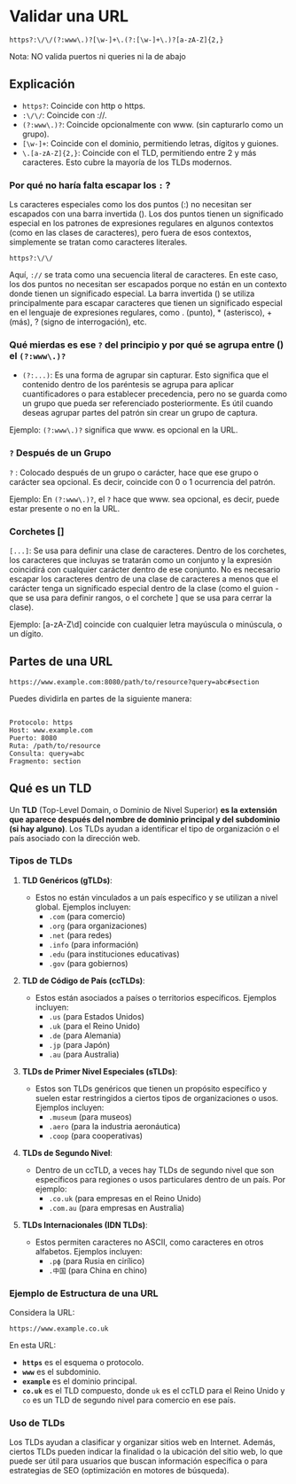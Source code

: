 # Validar una URL

```
https?:\/\/(?:www\.)?[\w-]+\.(?:[\w-]+\.)?[a-zA-Z]{2,}

```
Nota: NO valida puertos ni queries ni la de abajo


## Explicación
- `https?`: Coincide con http o https.
- `:\/\/`: Coincide con ://.
- `(?:www\.)?`: Coincide opcionalmente con www. (sin capturarlo como un grupo).
- `[\w-]+`: Coincide con el dominio, permitiendo letras, dígitos y guiones.
- `\.[a-zA-Z]{2,}`: Coincide con el TLD, permitiendo entre 2 y más caracteres. Esto cubre la mayoría de los TLDs modernos.


### Por qué no haría falta escapar los `:` ?

Ls caracteres especiales como los dos puntos (:) no necesitan ser escapados con una barra invertida (\). 
Los dos puntos tienen un significado especial en los patrones de expresiones regulares en algunos contextos (como en las clases de caracteres), 
pero fuera de esos contextos, simplemente se tratan como caracteres literales.

```
https?:\/\/
```
Aquí, `://` se trata como una secuencia literal de caracteres. En este caso, los dos puntos no necesitan ser escapados porque no están en un contexto donde tienen un significado especial. La barra invertida (\) se utiliza principalmente para escapar caracteres que tienen un significado especial en el lenguaje de expresiones regulares, como . (punto), * (asterisco), + (más), ? (signo de interrogación), etc.

### Qué mierdas es ese `?` del principio y por qué se agrupa entre () el `(?:www\.)?`

- `(?:...)`: Es una forma de agrupar sin capturar. Esto significa que el contenido dentro de los paréntesis se agrupa para aplicar cuantificadores o para establecer precedencia, pero no se guarda como un grupo que pueda ser referenciado posteriormente. Es útil cuando deseas agrupar partes del patrón sin crear un grupo de captura.

Ejemplo: `(?:www\.)?` significa que www. es opcional en la URL.

### `?` Después de un Grupo
`?` : Colocado después de un grupo o carácter, hace que ese grupo o carácter sea opcional. Es decir, coincide con 0 o 1 ocurrencia del patrón.

Ejemplo: En `(?:www\.)?`, el `?` hace que www. sea opcional, es decir, puede estar presente o no en la URL.

### Corchetes []
`[...]`: Se usa para definir una clase de caracteres. Dentro de los corchetes, los caracteres que incluyas se tratarán como un conjunto y la expresión coincidirá con cualquier carácter dentro de ese conjunto. No es necesario escapar los caracteres dentro de una clase de caracteres a menos que el carácter tenga un significado especial dentro de la clase (como el guion - que se usa para definir rangos, o el corchete ] que se usa para cerrar la clase).

Ejemplo: [a-zA-Z\d] coincide con cualquier letra mayúscula o minúscula, o un dígito.

## Partes de una URL

```
https://www.example.com:8080/path/to/resource?query=abc#section
```

Puedes dividirla en partes de la siguiente manera:

```

Protocolo: https
Host: www.example.com
Puerto: 8080
Ruta: /path/to/resource
Consulta: query=abc
Fragmento: section

```
## Qué es un TLD

Un **TLD** (Top-Level Domain, o Dominio de Nivel Superior) __es la extensión que aparece después del nombre de dominio principal y del subdominio (si hay alguno)__. 
Los TLDs ayudan a identificar el tipo de organización o el país asociado con la dirección web.

### Tipos de TLDs

1. **TLD Genéricos (gTLDs)**:
   - Estos no están vinculados a un país específico y se utilizan a nivel global. Ejemplos incluyen:
     - `.com` (para comercio)
     - `.org` (para organizaciones)
     - `.net` (para redes)
     - `.info` (para información)
     - `.edu` (para instituciones educativas)
     - `.gov` (para gobiernos)

2. **TLD de Código de País (ccTLDs)**:
   - Estos están asociados a países o territorios específicos. Ejemplos incluyen:
     - `.us` (para Estados Unidos)
     - `.uk` (para el Reino Unido)
     - `.de` (para Alemania)
     - `.jp` (para Japón)
     - `.au` (para Australia)

3. **TLDs de Primer Nivel Especiales (sTLDs)**:
   - Estos son TLDs genéricos que tienen un propósito específico y suelen estar restringidos a ciertos tipos de organizaciones o usos. Ejemplos incluyen:
     - `.museum` (para museos)
     - `.aero` (para la industria aeronáutica)
     - `.coop` (para cooperativas)

4. **TLDs de Segundo Nivel**:
   - Dentro de un ccTLD, a veces hay TLDs de segundo nivel que son específicos para regiones o usos particulares dentro de un país. Por ejemplo:
     - `.co.uk` (para empresas en el Reino Unido)
     - `.com.au` (para empresas en Australia)

5. **TLDs Internacionales (IDN TLDs)**:
   - Estos permiten caracteres no ASCII, como caracteres en otros alfabetos. Ejemplos incluyen:
     - `.рф` (para Rusia en cirílico)
     - `.中国` (para China en chino)

### Ejemplo de Estructura de una URL

Considera la URL:

```
https://www.example.co.uk
```

En esta URL:

- **`https`** es el esquema o protocolo.
- **`www`** es el subdominio.
- **`example`** es el dominio principal.
- **`co.uk`** es el TLD compuesto, donde `uk` es el ccTLD para el Reino Unido y `co` es un TLD de segundo nivel para comercio en ese país.

### Uso de TLDs

Los TLDs ayudan a clasificar y organizar sitios web en Internet. Además, ciertos TLDs pueden indicar la finalidad o la ubicación del sitio web, lo que puede ser útil para usuarios que buscan información específica o para estrategias de SEO (optimización en motores de búsqueda).
